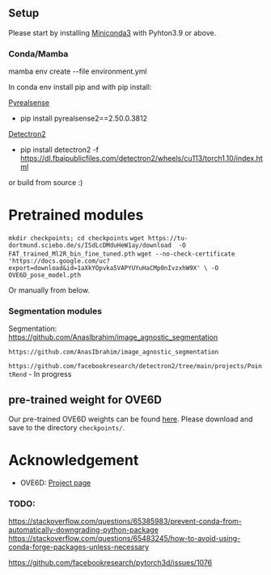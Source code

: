 ## Setup
Please start by installing [Miniconda3](https://conda.io/projects/conda/en/latest/user-guide/install/linux.html) 
with Pyhton3.9 or above.

### Conda/Mamba

mamba env create --file environment.yml

In conda env install pip and with pip install:

[Pyrealsense](https://pypi.org/project/pyrealsense/)
- pip install pyrealsense2==2.50.0.3812

[Detectron2](https://detectron2.readthedocs.io/en/latest/tutorials/install.html)
- pip install detectron2 -f \
  https://dl.fbaipublicfiles.com/detectron2/wheels/cu113/torch1.10/index.html

or build from source :)

# Pretrained modules
`mkdir checkpoints; cd checkpoints`
`wget https://tu-dortmund.sciebo.de/s/ISdLcDMduHeW1ay/download  -O FAT_trained_Ml2R_bin_fine_tuned.pth`
`wget --no-check-certificate 'https://docs.google.com/uc?export=download&id=1aXkYOpvka5VAPYUYuHaCMp0nIvzxhW9X' \
-O OVE6D_pose_model.pth`

Or manually from below.

### Segmentation modules
Segmentation: https://github.com/AnasIbrahim/image_agnostic_segmentation

`https://github.com/AnasIbrahim/image_agnostic_segmentation`

`https://github.com/facebookresearch/detectron2/tree/main/projects/PointRend`
	- In progress

## pre-trained weight for OVE6D
Our pre-trained OVE6D weights can be found [here](https://drive.google.com/drive/folders/16f2xOjQszVY4aC-oVboAD-Z40Aajoc1s?usp=sharing). Please download and save to the directory ``checkpoints/``.


# Acknowledgement
- OVE6D: [Project page](https://dingdingcai.github.io/ove6d-pose/) 


### TODO:
https://stackoverflow.com/questions/65385983/prevent-conda-from-automatically-downgrading-python-package
https://stackoverflow.com/questions/65483245/how-to-avoid-using-conda-forge-packages-unless-necessary

https://github.com/facebookresearch/pytorch3d/issues/1076
